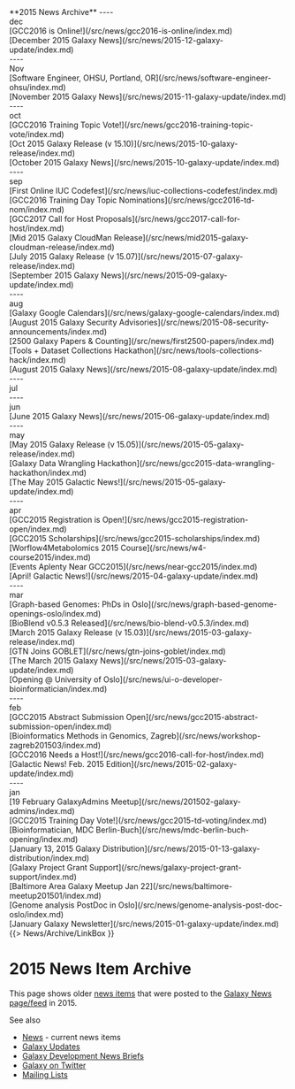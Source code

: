 <div class='linkbox'>
**2015 News Archive**
----
<div class='right'>dec</div>
[GCC2016 is Online!](/src/news/gcc2016-is-online/index.md)<br />
[December 2015 Galaxy News](/src/news/2015-12-galaxy-update/index.md)<br />
----
<div class='right'>Nov</div>
[Software Engineer, OHSU, Portland, OR](/src/news/software-engineer-ohsu/index.md)<br />
[November 2015 Galaxy News](/src/news/2015-11-galaxy-update/index.md)<br />
----
<div class='right'>oct</div>
[GCC2016 Training Topic Vote!](/src/news/gcc2016-training-topic-vote/index.md)<br />
[Oct 2015 Galaxy Release (v 15.10)](/src/news/2015-10-galaxy-release/index.md)<br />
[October 2015 Galaxy News](/src/news/2015-10-galaxy-update/index.md)<br />
----
<div class='right'>sep</div>
[First Online IUC Codefest](/src/news/iuc-collections-codefest/index.md)<br />
[GCC2016 Training Day Topic Nominations](/src/news/gcc2016-td-nom/index.md)<br />
[GCC2017 Call for Host Proposals](/src/news/gcc2017-call-for-host/index.md)<br />
[Mid 2015 Galaxy CloudMan Release](/src/news/mid2015-galaxy-cloudman-release/index.md)<br />
[July 2015 Galaxy Release (v 15.07)](/src/news/2015-07-galaxy-release/index.md)<br />
[September 2015 Galaxy News](/src/news/2015-09-galaxy-update/index.md)<br />
----
<div class='right'>aug</div>
[Galaxy Google Calendars](/src/news/galaxy-google-calendars/index.md)<br />
[August 2015 Galaxy Security Advisories](/src/news/2015-08-security-announcements/index.md)<br />
[2500 Galaxy Papers & Counting](/src/news/first2500-papers/index.md)<br />
[Tools + Dataset Collections Hackathon](/src/news/tools-collections-hack/index.md)<br />
[August 2015 Galaxy News](/src/news/2015-08-galaxy-update/index.md)<br />
----
<div class='right'>jul</div>
----
<div class='right'>jun</div>
[June 2015 Galaxy News](/src/news/2015-06-galaxy-update/index.md)<br />
----
<div class='right'>may</div>
[May 2015 Galaxy Release (v 15.05)](/src/news/2015-05-galaxy-release/index.md)<br />
[Galaxy Data Wrangling Hackathon](/src/news/gcc2015-data-wrangling-hackathon/index.md)<br />
[The May 2015 Galactic News!](/src/news/2015-05-galaxy-update/index.md)<br />
----
<div class='right'>apr</div>
[GCC2015 Registration is Open!](/src/news/gcc2015-registration-open/index.md)<br />
[GCC2015 Scholarships](/src/news/gcc2015-scholarships/index.md)<br />
[Worflow4Metabolomics 2015 Course](/src/news/w4-course2015/index.md)<br />
[Events Aplenty Near GCC2015](/src/news/near-gcc2015/index.md)<br />
[April! Galactic News!](/src/news/2015-04-galaxy-update/index.md)<br />
----
<div class='right'>mar</div>
[Graph-based Genomes: PhDs in Oslo](/src/news/graph-based-genome-openings-oslo/index.md)<br />
[BioBlend v0.5.3 Released](/src/news/bio-blend-v0.5.3/index.md)<br />
[March 2015 Galaxy Release (v 15.03)](/src/news/2015-03-galaxy-release/index.md)<br />
[GTN Joins GOBLET](/src/news/gtn-joins-goblet/index.md)<br />
[The March 2015 Galaxy News](/src/news/2015-03-galaxy-update/index.md)<br />
[Opening @ University of Oslo](/src/news/ui-o-developer-bioinformatician/index.md)<br />
----
<div class='right'>feb</div>
[GCC2015 Abstract Submission Open](/src/news/gcc2015-abstract-submission-open/index.md)<br />
[Bioinformatics Methods in Genomics, Zagreb](/src/news/workshop-zagreb201503/index.md)<br />
[GCC2016 Needs a Host!](/src/news/gcc2016-call-for-host/index.md)<br />
[Galactic News! Feb. 2015 Edition](/src/news/2015-02-galaxy-update/index.md)<br />
----
<div class='right'>jan</div>
[19 February GalaxyAdmins Meetup](/src/news/201502-galaxy-admins/index.md)<br />
[GCC2015 Training Day Vote!](/src/news/gcc2015-td-voting/index.md)<br />
[Bioinformatician, MDC Berlin-Buch](/src/news/mdc-berlin-buch-opening/index.md)<br />
[January 13, 2015 Galaxy Distribution](/src/news/2015-01-13-galaxy-distribution/index.md)<br />
[Galaxy Project Grant Support](/src/news/galaxy-project-grant-support/index.md)<br />
[Baltimore Area Galaxy Meetup Jan 22](/src/news/baltimore-meetup201501/index.md)<br />
[Genome analysis PostDoc in Oslo](/src/news/genome-analysis-post-doc-oslo/index.md)<br />
[January Galaxy Newsletter](/src/news/2015-01-galaxy-update/index.md)<br />
</div>
{{> News/Archive/LinkBox }}

# 2015 News Item Archive

This page shows older [news items](/src/news/index.md) that were posted to the [Galaxy News page/feed](/src/news/index.md) in 2015.

See also 
* [News](/src/news/index.md) - current news items
* [Galaxy Updates](/src/galaxy-updates/index.md)
* [Galaxy Development News Briefs](/src/docs/index.md)
* [Galaxy on Twitter](/src/galaxy-on-twitter/index.md)
* [Mailing Lists](/src/mailing-lists/index.md)

<div class='newsItemList'>
